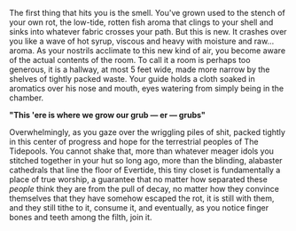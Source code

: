 The first thing that hits you is the smell. You've grown used to the stench of your own rot, the low-tide, rotten fish aroma that clings to your shell and sinks into whatever fabric crosses your path. But this is new. It crashes over you like a wave of hot syrup, viscous and heavy with moisture and raw... aroma. As your nostrils acclimate to this new kind of air, you become aware of the actual contents of the room. To call it a room is perhaps too generous, it is a hallway, at most 5 feet wide, made more narrow by the shelves of tightly packed waste. Your guide holds a cloth soaked in aromatics over his nose and mouth, eyes watering from simply being in the chamber. 

**"This 'ere is where we grow our grub  — er — grubs"**

Overwhelmingly, as you gaze over the wriggling piles of shit, packed tightly in this center of progress and hope for the terrestrial peoples of The Tidepools. You cannot shake that, more than whatever meager idols you stitched together in your hut so long ago, more than the blinding, alabaster cathedrals that line the floor of Evertide, this tiny closet is fundamentally a place of true worship, a guarantee that no matter how separated these *people* think they are from the pull of decay, no matter how they convince themselves that they have somehow escaped the rot, it is still with them, and they still tithe to it, consume it, and eventually, as you notice finger bones and teeth among the filth, join it.